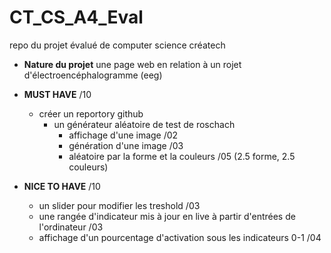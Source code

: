 # CT_CS_A4_Eval
repo du projet évalué de computer science créatech

- **Nature du projet**
une page web en relation à un rojet d'électroencéphalogramme (eeg)

- **MUST HAVE**     /10
  - créer un reportory github
    - un générateur aléatoire de test de roschach
        - affichage d'une image                     /02
        - génération d'une image                    /03
        - aléatoire par la forme et la couleurs     /05 (2.5 forme, 2.5 couleurs)

- **NICE TO HAVE**  /10
    - un slider pour modifier les treshold                                              /03
    - une rangée d'indicateur mis à jour en live à partir d'entrées de l'ordinateur     /03
    - affichage d'un pourcentage d'activation sous les indicateurs 0-1                  /04
